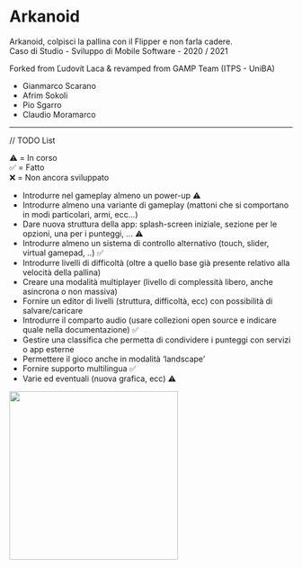 ﻿# Arkanoid
Arkanoid, colpisci la pallina con il Flipper e non farla cadere.<br />
Caso di Studio - Sviluppo di Mobile Software - 2020 / 2021

Forked from Ľudovít Laca & revamped from GAMP Team (ITPS - UniBA)

- Gianmarco Scarano
- Afrim Sokoli
- Pio Sgarro
- Claudio Moramarco
__________________________________________________________________

// TODO List

:warning: = In corso<br/>
:white_check_mark: = Fatto<br/>
:x: = Non ancora sviluppato<br/>

- Introdurre nel gameplay almeno un power-up :warning:
- Introdurre almeno una variante di gameplay (mattoni che si comportano in modi particolari, armi, ecc...)
- Dare nuova struttura della app: splash-screen iniziale, sezione per le opzioni, una per i punteggi, ...  :warning:
- Introdurre almeno un sistema di controllo alternativo (touch, slider, virtual gamepad, ..) :white_check_mark:	
- Introdurre livelli di difficoltà (oltre a quello base già presente relativo alla velocità della pallina)
- Creare una modalità multiplayer (livello di complessità libero, anche asincrona o non massiva)
- Fornire un editor di livelli (struttura, difficoltà, ecc) con possibilità di salvare/caricare
- Introdurre il comparto audio (usare collezioni open source e indicare quale nella documentazione) :white_check_mark:
- Gestire una classifica che permetta di condividere i punteggi con servizi o app esterne
- Permettere il gioco anche in modalità ‘landscape’
- Fornire supporto multilingua :white_check_mark:
- Varie ed eventuali (nuova grafica, ecc) :warning:

<img src="https://user-images.githubusercontent.com/38889174/57987417-4647ef00-7a81-11e9-9589-9614bf986706.jpg" width="300">
